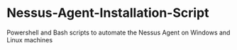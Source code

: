 # Nessus-Agent-Installation-Script
Powershell and Bash scripts to automate the Nessus Agent on Windows and Linux machines
